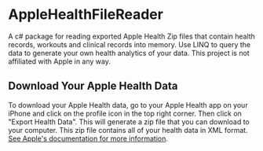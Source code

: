 # AppleHealthFileReader
A c# package for reading exported Apple Health Zip files that contain health records, workouts and clinical records into memory. Use LINQ to query the data to generate your own health analytics of your data. This project is not affiliated with Apple in any way.

## Download Your Apple Health Data
To download your Apple Health data, go to your Apple Health app on your iPhone and click on the profile icon in the top right corner. Then click on "Export Health Data". This will generate a zip file that you can download to your computer. This zip file contains all of your health data in XML format. [See Apple's documentation for more information](https://support.apple.com/guide/iphone/share-your-health-data-iph5ede58c3d/16.0/ios/16.0).